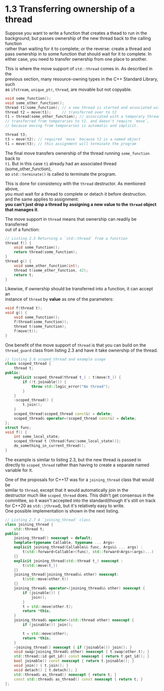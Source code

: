 # 1.3 Transferring ownership of a thread

Suppose you want to write a function that creates a thead to run in the  
background, but passes ownership of the new thread back to the calling function  
rather than waiting for it to complete; or the reverse: create a thread and  
pass ownership in to some function that should wait for it to complete. In  
either case, you need to transfer ownership from one place to another.

This is where the move support of `std::thread` comes in. As described in the  
previous section, many resource-owning types in the C++ Standard Library, such  
as `ifstream`, `unique_ptr`, `thread`, are movable but not copyable.  
```cpp
void some_function();
void some_other_function();
thread t1(some_function); // a new thread is started and associated with t1
thread t2 = move(t1);     // transferred over to t2
t1 = thread(some_other_function); // associated with a temporary thread object
// transferred from temporaries to t1. and doesn't require `move`,
// because moving from temporaries is automatic and implicit.

thread t3;
t3 = move(t2); // required `move` because t2 is a named object
t1 = move(t3); // this assignment will terminate the program
```
The final move transfers ownership of the thread running `some_function` back to  
`t1`. But in this case `t1` already had an associated thread (some_other_function),  
so `std::terminate()` is called to terminate the program.

This is done for consistency with the `thread` destructor. As mentioned above,  
you must wait for a thread to complete or detach it before destruction.  
and the same applies to assignment:  
**you can't just drop a thread by assigning a new value to the `thread` object**  
**that manages it**.

The move support in `thread` means that ownership can readily be transferred  
out of a function:
```cpp
// Listing 2.5 Returning a `std::thread` from a function
thread f() {
    void some_function();
    return thread(some_function);
}
thread g() {
    void some_other_function(int);
    thread t(some_other_function, 42);
    return t;
}
```
Likewise, if ownership should be transferred into a function, it can accept an  
instance of `thread` by **value** as one of the parameters:
```cpp
void f(thread t);
void g() {
    void some_function();
    f(thread(some_function));
    thread t(some_function);
    f(move(t));
}
```
One benefit of the move support of `thread` is that you can build on the  
`thread_guard` class from listing 2.3 and have it take ownership of the thread.
```cpp
// listing 2.6 scoped_thread and example usage
class scoped_thread {
    thread t;
public:
    explicit scoped_thread(thread t_) : t(move(t_)) {
        if (!t.joinable()) {
            throw std::logic_error("No thread");
        }
    }
    ~scoped_thread() {
        t.join();
    }
    scoped_thread(scoped_thread const&) = delete;
    scoped_thread& operator=(scoped_thread const&) = delete;
};
struct func;
void f() {
    int some_local_state;
    scoped_thread t {thread(func(some_local_state))};
    do_something_in_current_thread();
}
```
The example is similar to listing 2.3, but the new thread is passed in  
directly to `scoped_thread` rather than having to create a separate named  
variable for it. 

One of the proposals for C++17 was for a `joining_thread` class that would be  
similar to `thread`, except that it would automatically join in the  
destructor much like `scoped_thread` does. This didn't get consensus in the  
committee, so it wasn't accepted into the standard(though it's still on track  
for C++20 as `std::jthread`), but it's relatively easy to write.  
One possible implementation is shown in the next listing.
```cpp
// Listing 2.7 A `joining_thread` class
class joining_thread {
    std::thread t;
public:
    joining_thread() noexcept = default;
    template<typename Callable, typename ... Args>
    explicit joining_thread(Callable&& func, Args&& ... args) :
        t(std::forward<Callable>(func), std::forward<Args>(args)...)
    {}
    explicit joining_thread(std::thread t_) noexcept :
        t(std::move(t_))
    {}
    joining_thread(joining_thread&& other) noexcept:
        t(std::move(other.t))
    {}
    joining_thread& operator=(joining_thread&& other) noexcept {
        if (joinable()) {
            join();
        }
        t = std::move(other.t);
        return *this;
    }
    joining_thread& operator=(std::thread other) noexcept {
        if (joinable()) join();

        t = std::move(other);
        return *this;
    }
    ~joining_thread() noexcept { if (joinable()) join(); }
    void swap(joining_thread& other) noexcept { t.swap(other.t); }
    std::thread::id get_id() const noexcept { return t.get_id(); }
    bool joinable() const noexcept { return t.joinable(); }
    void join() { t.join(); }
    void detach() { t.detach(); }
    std::thread& as_thread() noexcept { return t; }
    const std::thread& as_thread() const noexcept { return t; }
};
```
